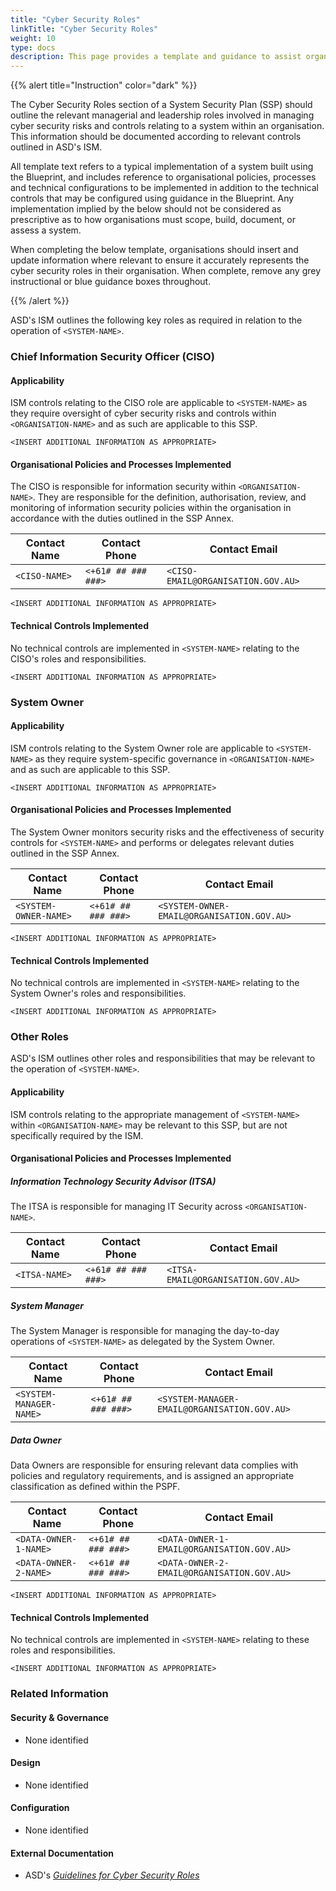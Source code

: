 ```yaml
---
title: "Cyber Security Roles"
linkTitle: "Cyber Security Roles"
weight: 10
type: docs
description: This page provides a template and guidance to assist organisations in documenting the cyber security roles associated with their system(s) built on ASD's Blueprint for Secure Cloud.
---
```


{{% alert title="Instruction" color="dark" %}}

The Cyber Security Roles section of a System Security Plan (SSP) should outline the relevant managerial and leadership roles involved in managing cyber security risks and controls relating to a system within an organisation. This information should be documented according to relevant controls outlined in ASD's ISM.

All template text refers to a typical implementation of a system built using the Blueprint, and includes reference to organisational policies, processes and technical configurations to be implemented in addition to the technical controls that may be configured using guidance in the Blueprint. Any implementation implied by the below should not be considered as prescriptive as to how organisations must scope, build, document, or assess a system.

When completing the below template, organisations should insert and update information where relevant to ensure it accurately represents the cyber security roles in their organisation. When complete, remove any grey instructional or blue guidance boxes throughout. 

{{% /alert %}}

ASD's ISM outlines the following key roles as required in relation to the operation of `<SYSTEM-NAME>`.

### Chief Information Security Officer (CISO)

#### Applicability

ISM controls relating to the CISO role are applicable to `<SYSTEM-NAME>` as they require oversight of cyber security risks and controls within `<ORGANISATION-NAME>` and as such are applicable to this SSP. 

`<INSERT ADDITIONAL INFORMATION AS APPROPRIATE>`

#### Organisational Policies and Processes Implemented

The CISO is responsible for information security within `<ORGANISATION-NAME>`. They are responsible for the definition, authorisation, review, and monitoring of information security policies within the organisation in accordance with the duties outlined in the SSP Annex.

| Contact Name   | Contact Phone        | Contact Email                      |
|----------------|----------------------|------------------------------------|
| `<CISO-NAME>`  | `<+61# ## ### ###>`  | `<CISO-EMAIL@ORGANISATION.GOV.AU>` |

`<INSERT ADDITIONAL INFORMATION AS APPROPRIATE>`

#### Technical Controls Implemented

No technical controls are implemented in `<SYSTEM-NAME>` relating to the CISO's roles and responsibilities.

`<INSERT ADDITIONAL INFORMATION AS APPROPRIATE>`

### System Owner

#### Applicability

ISM controls relating to the System Owner role are applicable to `<SYSTEM-NAME>` as they require system-specific governance in `<ORGANISATION-NAME>` and as such are applicable to this SSP.

`<INSERT ADDITIONAL INFORMATION AS APPROPRIATE>`

#### Organisational Policies and Processes Implemented

The System Owner monitors security risks and the effectiveness of security controls for `<SYSTEM-NAME>` and performs or delegates relevant duties outlined in the SSP Annex.

| Contact Name             | Contact Phone          | Contact Email                                |
|--------------------------|------------------------|----------------------------------------------|
| `<SYSTEM-OWNER-NAME>`    | `<+61# ## ### ###>`    | `<SYSTEM-OWNER-EMAIL@ORGANISATION.GOV.AU>`   |

`<INSERT ADDITIONAL INFORMATION AS APPROPRIATE>`

#### Technical Controls Implemented

No technical controls are implemented in `<SYSTEM-NAME>` relating to the System Owner's roles and responsibilities.

`<INSERT ADDITIONAL INFORMATION AS APPROPRIATE>`

### Other Roles

ASD's ISM outlines other roles and responsibilities that may be relevant to the operation of `<SYSTEM-NAME>`.

#### Applicability

ISM controls relating to the appropriate management of `<SYSTEM-NAME>` within `<ORGANISATION-NAME>` may be relevant to this SSP, but are not specifically required by the ISM.

#### Organisational Policies and Processes Implemented

##### Information Technology Security Advisor (ITSA)

The ITSA is responsible for managing IT Security across `<ORGANISATION-NAME>`.

| Contact Name   | Contact Phone          | Contact Email                      |
|----------------|------------------------|------------------------------------|
| `<ITSA-NAME>`  | `<+61# ## ### ###>`    | `<ITSA-EMAIL@ORGANISATION.GOV.AU>` |

##### System Manager

The System Manager is responsible for managing the day-to-day operations of `<SYSTEM-NAME>` as delegated by the System Owner.

| Contact Name | Contact Phone          | Contact Email                    |
|--------------|------------------------|----------------------------------|
| `<SYSTEM-MANAGER-NAME>`  | `<+61# ## ### ###>`    | `<SYSTEM-MANAGER-EMAIL@ORGANISATION.GOV.AU>` |

##### Data Owner

Data Owners are responsible for ensuring relevant data complies with policies and regulatory requirements, and is assigned an appropriate classification as defined within the PSPF.

| Contact Name  | Contact Phone       | Contact Email                     |
|---------------|---------------------|-----------------------------------|
| `<DATA-OWNER-1-NAME>`  | `<+61# ## ### ###>` | `<DATA-OWNER-1-EMAIL@ORGANISATION.GOV.AU>` |
| `<DATA-OWNER-2-NAME>`  | `<+61# ## ### ###>` | `<DATA-OWNER-2-EMAIL@ORGANISATION.GOV.AU>` |

`<INSERT ADDITIONAL INFORMATION AS APPROPRIATE>`

#### Technical Controls Implemented

No technical controls are implemented in `<SYSTEM-NAME>` relating to these roles and responsibilities.

`<INSERT ADDITIONAL INFORMATION AS APPROPRIATE>`

### Related Information

#### Security & Governance

* None identified

#### Design

* None identified


#### Configuration

* None identified

#### External Documentation

* ASD's [*Guidelines for Cyber Security Roles*](https://www.cyber.gov.au/resources-business-and-government/essential-cyber-security/ism/cyber-security-guidelines/guidelines-cyber-security-roles)